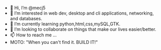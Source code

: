 - 👋 Hi, I’m @mecj5
- 👀 I’m interested in web dev, desktop and cli applications, networking, and databases.
- 🌱 I’m currently learning python,html,css,mySQL,GTK.
- 💞️ I’m looking to collaborate on things that make our lives easier/better.
- 📫 How to reach me ...
- MOTO: "When you can't find it. BUILD IT!"

<!---
mecj5/mecj5 is a ✨ special ✨ repository because its `README.md` (this file) appears on your GitHub profile.
You can click the Preview link to take a look at your changes.
--->
